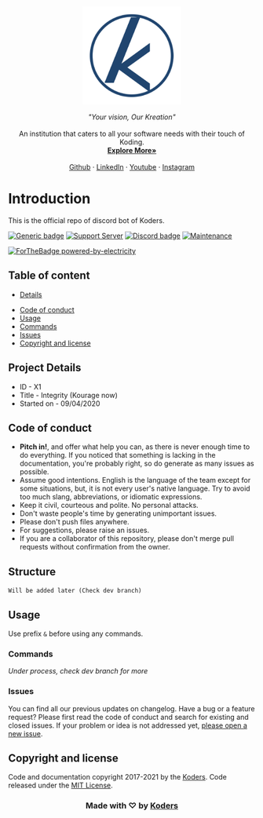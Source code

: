 <p align="center">
  <a href="https://koders.in/">
    <img src="./logo.png" alt="Logo" width="200" height="200">
  </a>
</p>
<p align="center">
  <i> "Your vision, Our Kreation" </i>
  <br> 
  <br> 
  An institution that caters to all your software needs with their touch of Koding.
  <br>
  <a href="https://www.koders.in"><strong>Explore More»</strong></a>
  <br>
  <br>
  <a href="https://www.github.com/koders-in">Github</a>
  ·
  <a href="https://www.linkedin.com/company/54359381/">LinkedIn</a>
  ·
  <a href="https://www.youtube.com/channel/UCZ5abFiwqKyJLIQ1Jqb6bNg">Youtube</a>
  ·
  <a href="https://www.instagram.com/koders_in/">Instagram</a>
</p>

# Introduction

This is the official repo of discord bot of Koders.

[![Generic badge](https://img.shields.io/static/v1?label=Language&message=python&color=yellow)](https://shields.io/)
 [![Support Server](https://img.shields.io/discord/591914197219016707.svg?color=7289da&label=Koders&logo=discord&style=flat-square)](https://discord.gg/hGS24JC)
[![Discord badge](https://img.shields.io/static/v1?label=Depends&message=discord-py&color=blue)](https://shields.io/)
 [![Maintenance](https://img.shields.io/badge/Maintained%3F-yes-green.svg)](https://GitHub.com/Naereen/StrapDown.js/graphs/commit-activity)

 [![ForTheBadge powered-by-electricity](http://ForTheBadge.com/images/badges/powered-by-electricity.svg)](http://ForTheBadge.com)


## Table of content

- [Details](#project-details)
<!-- - [Changelog](#changelog) will be added later on-->
- [Code of conduct](#code-of-conduct)
- [Usage](#usage)
- [Commands](#commands)
- [Issues](#issues)
- [Copyright and license](#copyright-and-license)

## Project Details

- ID - X1
- Title - Integrity (Kourage now) 
- Started on - 09/04/2020

## Code of conduct

- **Pitch in!**, and offer what help you can, as there is never enough time to do everything. If you noticed that something is lacking in the documentation, you're probably right, so do generate as many issues as possible.
- Assume good intentions. English is the language of the team except for some situations, but, it is not every user's native language. Try to avoid too much slang, abbreviations, or idiomatic expressions.
- Keep it civil, courteous and polite. No personal attacks. 
- Don't waste people's time by generating unimportant issues.
- Please don't push files anywhere.
- For suggestions, please raise an issues.
- If you are a collaborator of this repository, please don't merge pull requests without confirmation from the owner.

## Structure

```
Will be added later (Check dev branch)
```

## Usage

Use prefix `&` before using any commands.

### Commands
<i> Under process, check dev branch for more </i>

### Issues

You can find all our previous updates on changelog.
Have a bug or a feature request? Please first read the code of conduct and search for existing and closed issues. If your problem or idea is not addressed yet, [please open a new issue](https://github.com/koders-in/kourage/issues).

## Copyright and license

Code and documentation copyright 2017-2021 by the [Koders](https://www.koders.in). Code released under the [MIT License](https://en.wikipedia.org/wiki/MIT_License).
<h3 align="center"> Made with ♡ by <a href="http://koders.in"> Koders </a></h3>


